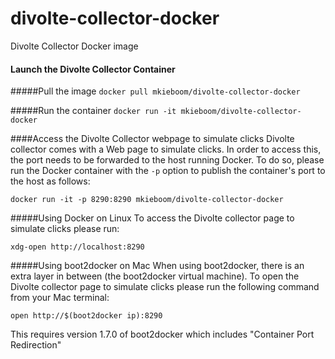 # divolte-collector-docker
Divolte Collector Docker image

#### Launch the Divolte Collector Container

#####Pull the image
```docker pull mkieboom/divolte-collector-docker```

#####Run the container
```docker run -it mkieboom/divolte-collector-docker```


####Access the Divolte Collector webpage to simulate clicks
Divolte collector comes with a Web page to simulate clicks. In order to access this, the port needs to be forwarded to the host running Docker. To do so, please run the Docker container with the `-p` option to publish the container's port to the host as follows:

```docker run -it -p 8290:8290 mkieboom/divolte-collector-docker```

#####Using Docker on Linux
To access the Divolte collector page to simulate clicks please run:

```xdg-open http://localhost:8290```

#####Using boot2docker on Mac
When using boot2docker, there is an extra layer in between (the boot2docker virtual machine). To open the Divolte collector page to simulate clicks please run the following command from your Mac terminal:

```open http://$(boot2docker ip):8290```

This requires version 1.7.0 of boot2docker which includes "Container Port Redirection"